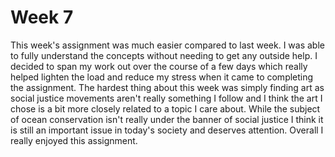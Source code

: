 # Week 7 
This week's assignment was much easier compared to last week. I was able to fully understand the concepts without needing to get any outside help. I decided to span my work out over the course of a few days which really helped lighten the load and reduce my stress when it came to completing the assignment. The hardest thing about this week was simply finding art as social justice movements aren't really something I follow and I think the art I chose is a bit more closely related to a topic I care about. While the subject of ocean conservation isn't really under the banner of social justice I think it is still an important issue in today's society and deserves attention. Overall I really enjoyed this assignment.